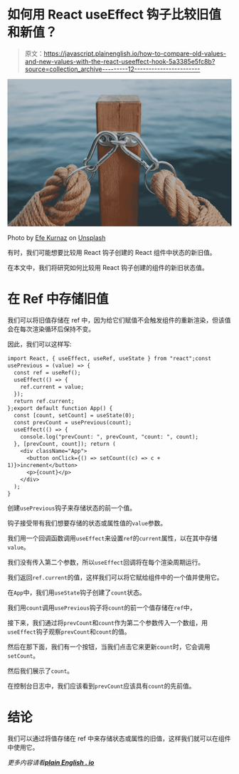 # 如何用 React useEffect 钩子比较旧值和新值？

> 原文：<https://javascript.plainenglish.io/how-to-compare-old-values-and-new-values-with-the-react-useeffect-hook-5a3385e5fc8b?source=collection_archive---------12----------------------->

![](img/1921c5ca61d5ad9dcd5c3435b3a73f68.png)

Photo by [Efe Kurnaz](https://unsplash.com/@efekurnaz?utm_source=medium&utm_medium=referral) on [Unsplash](https://unsplash.com?utm_source=medium&utm_medium=referral)

有时，我们可能想要比较用 React 钩子创建的 React 组件中状态的新旧值。

在本文中，我们将研究如何比较用 React 钩子创建的组件的新旧状态值。

# 在 Ref 中存储旧值

我们可以将旧值存储在 ref 中，因为给它们赋值不会触发组件的重新渲染，但该值会在每次渲染循环后保持不变。

因此，我们可以这样写:

```
import React, { useEffect, useRef, useState } from "react";const usePrevious = (value) => {
  const ref = useRef();
  useEffect(() => {
    ref.current = value;
  });
  return ref.current;
};export default function App() {
  const [count, setCount] = useState(0);
  const prevCount = usePrevious(count);
  useEffect(() => {
    console.log("prevCount: ", prevCount, "count: ", count);
  }, [prevCount, count]); return (
    <div className="App">
      <button onClick={() => setCount((c) => c + 1)}>increment</button>
      <p>{count}</p>
    </div>
  );
}
```

创建`usePrevious`钩子来存储状态的前一个值。

钩子接受带有我们想要存储的状态或属性值的`value`参数。

我们用一个回调函数调用`useEffect`来设置`ref`的`current`属性，以在其中存储`value`。

我们没有传入第二个参数，所以`useEffect`回调将在每个渲染周期运行。

我们返回`ref.current`的值，这样我们可以将它赋给组件中的一个值并使用它。

在`App`中，我们用`useState`钩子创建了`count`状态。

我们用`count`调用`usePrevious`钩子将`count`的前一个值存储在`ref`中，

接下来，我们通过将`prevCount`和`count`作为第二个参数传入一个数组，用`useEffect`钩子观察`prevCount`和`count`的值。

然后在那下面，我们有一个按钮，当我们点击它来更新`count`时，它会调用`setCount`。

然后我们展示了`count`。

在控制台日志中，我们应该看到`prevCount`应该具有`count`的先前值。

# 结论

我们可以通过将值存储在 ref 中来存储状态或属性的旧值，这样我们就可以在组件中使用它。

*更多内容请看*[***plain English . io***](http://plainenglish.io/)
